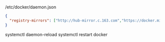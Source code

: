 /etc/docker/daemon.json

```json
{
  "registry-mirrors": ["http://hub-mirror.c.163.com","https://docker.mirrors.ustc.edu.cn"]
}
```

systemctl daemon-reload
systemctl restart docker